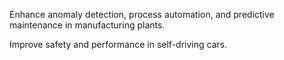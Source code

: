 Enhance anomaly detection, process automation, and predictive maintenance in manufacturing plants.
 
 Improve safety and performance in self-driving cars.